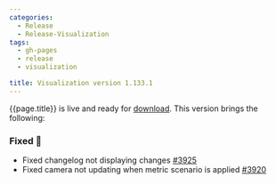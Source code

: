 ```yaml
---
categories:
  - Release
  - Release-Visualization
tags:
  - gh-pages
  - release
  - visualization

title: Visualization version 1.133.1
---
```


{{page.title}} is live and ready for [download](https://github.com/MaibornWolff/codecharta/releases/tag/vis-1.133.1).
This version brings the following:

### Fixed 🐞

- Fixed changelog not displaying changes [#3925](https://github.com/MaibornWolff/codecharta/pull/3925)
- Fixed camera not updating when metric scenario is applied [#3920](https://github.com/MaibornWolff/codecharta/pull/3920)